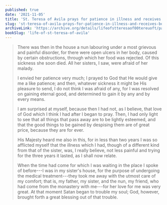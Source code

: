 ```yaml
---
published: true
date: '2021-11-05'
title: 'St. Teresa of Avila prays for patience in illness and receives both'
slug: 'st-teresa-of-avila-prays-for-patience-in-illness-and-receives-both'
archiveLink: 'https://archive.org/details/lifeofstteresaof00tereuoft/page/25?view=theater'
bookSlug: 'life-of-st-teresa-of-avila'
---
```


> There was then in the house a nun labouring under a most grievous and painful disorder, for there were open ulcers in her body, caused by certain obstructions, through which her food was rejected. Of this sickness she soon died. All her sisters, I saw, were afraid of her malady.
>
> I envied her patience very much; I prayed to God that He would give me a like patience; and then, whatever sickness it might be His pleasure to send, I do not think I was afraid of any, for I was resolved on gaining eternal good, and determined to gain it by any and by every means.
>
> I am surprised at myself, because then I had not, as I believe, that love of God which I think I had after I began to pray. Then, I had only light to see that all things that pass away are to be lightly esteemed, and that the good things to be gained by despising them are of great price, because they are for ever.
>
> His Majesty heard me also in this, for in less than two years I was so afflicted myself that the illness which I had, though of a different kind from that of the sister, was, I really believe, not less painful and trying for the three years it lasted, as I shall now relate.
>
> When the time had come for which I was waiting in the place I spoke of before---I was in my sister's house, for the purpose of undergoing the medical treatment---they took me away with the utmost care of my comfort; that is, my father, my sister, and the nun, my friend, who had come from the monastery with me---for her love for me was very great. At that moment Satan began to trouble my soul; God, however, brought forth a great blessing out of that trouble.